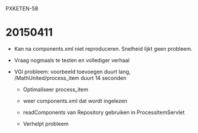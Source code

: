 PXKETEN-58

# 20150411

- Kan na components.xml niet reproduceren. Snelheid lijkt geen probleem.

- Vraag nogmaals te testen en vollediger verhaal

- VGl probleem: voorbeeld toevoegen duurt lang, /MathUnited/process_item duurt 14 seconden

    - Optimaliseer process_item

    - weer components.xml dat wordt ingelezen
    
    + readComponents van Repository gebruiken in ProcessItemServlet
     
    + Verhelpt probleem
